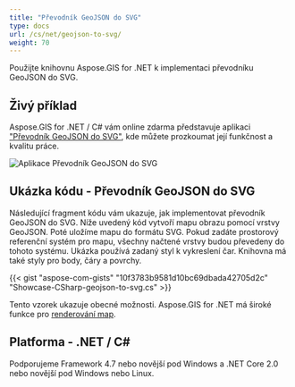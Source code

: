 ```yaml
---
title: "Převodník GeoJSON do SVG"
type: docs
url: /cs/net/geojson-to-svg/
weight: 70
---
```


Použijte knihovnu Aspose.GIS for .NET k implementaci převodníku GeoJSON do SVG.

## **Živý příklad**

Aspose.GIS for .NET / C# vám online zdarma představuje aplikaci ["Převodník GeoJSON do SVG"](https://products.aspose.app/gis/viewer/geojson-to-svg), kde můžete prozkoumat její funkčnost a kvalitu práce.

![Aplikace Převodník GeoJSON do SVG](viewer.png)

## **Ukázka kódu - Převodník GeoJSON do SVG**

Následující fragment kódu vám ukazuje, jak implementovat převodník GeoJSON do SVG. Níže uvedený kód vytvoří mapu obrazu pomocí vrstvy GeoJSON. Poté uložíme mapu do formátu SVG. Pokud zadáte prostorový referenční systém pro mapu, všechny načtené vrstvy budou převedeny do tohoto systému.
Ukázka používá zadaný styl k vykreslení čar. Knihovna má také styly pro body, čáry a povrchy.

{{< gist "aspose-com-gists" "10f3783b9581d10bc69dbada42705d2c" "Showcase-CSharp-geojson-to-svg.cs" >}}

Tento vzorek ukazuje obecné možnosti. Aspose.GIS for .NET má široké funkce pro [renderování map](https://docs.aspose.com/gis/net/map-rendering/).

## **Platforma - .NET / C#**

Podporujeme Framework 4.7 nebo novější pod Windows a .NET Core 2.0 nebo novější pod Windows nebo Linux.
